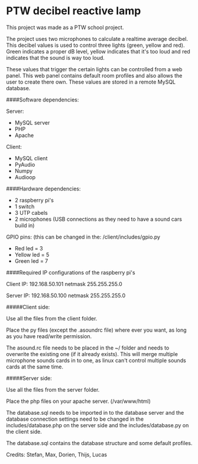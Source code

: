 # PTW decibel reactive lamp
This project was made as a PTW school project. 

The project uses two microphones to calculate a realtime average decibel. This decibel values is used to control three lights (green, yellow and red). Green indicates a proper dB level, yellow indicates that it's too loud and red indicates that the sound is way too loud.

These values that trigger the certain lights can be controlled from a web panel. This web panel contains default room profiles and also allows the user to create there own. These values are stored in a remote MySQL database.

####Software dependencies:

Server:
- MySQL server
- PHP
- Apache

Client:
- MySQL client
- PyAudio
- Numpy
- Audioop

####Hardware dependencies:
- 2 raspberry pi's
- 1 switch
- 3 UTP cabels
- 2 microphones (USB connections as they need to have a sound cars build in)

GPIO pins: (this can be changed in the: /client/includes/gpio.py
- Red led = 3
- Yellow led = 5
- Green led = 7

####Required IP configurations of the raspberry pi's

Client IP:
192.168.50.101
netmask 255.255.255.0

Server IP:
192.168.50.100
netmask 255.255.255.0

#####Client side:

Use all the files from the client folder.

Place the py files (except the .asoundrc file) where ever you want, as long as you have read/write permission.

The asound.rc file needs to be placed in the ~/ folder and needs to overwrite the existing one (if it already exists). This will merge multiple microphone sounds cards in to one, as linux can't control multiple sounds cards at the same time.

#####Server side:

Use all the files from the server folder.

Place the php files on your apache server. (/var/www/html)

The database.sql needs to be imported in to the database server and the database connection settings need to be changed in the includes/database.php on the server side and the includes/database.py on the client side.

The database.sql contains the database structure and some default profiles.

Credits: Stefan, Max, Dorien, Thijs, Lucas